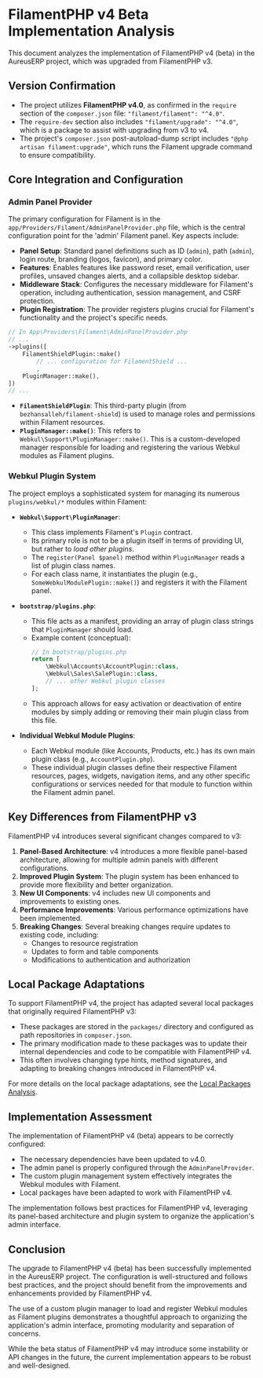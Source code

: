 # FilamentPHP v4 Beta Implementation Analysis

This document analyzes the implementation of FilamentPHP v4 (beta) in the AureusERP project, which was upgraded from FilamentPHP v3.

## Version Confirmation

- The project utilizes **FilamentPHP v4.0**, as confirmed in the `require` section of the `composer.json` file: `"filament/filament": "^4.0"`.
- The `require-dev` section also includes `"filament/upgrade": "^4.0"`, which is a package to assist with upgrading from v3 to v4.
- The project's `composer.json` post-autoload-dump script includes `"@php artisan filament:upgrade"`, which runs the Filament upgrade command to ensure compatibility.

## Core Integration and Configuration

### Admin Panel Provider

The primary configuration for Filament is in the `app/Providers/Filament/AdminPanelProvider.php` file, which is the central configuration point for the 'admin' Filament panel. Key aspects include:

- **Panel Setup**: Standard panel definitions such as ID (`admin`), path (`admin`), login route, branding (logos, favicon), and primary color.
- **Features**: Enables features like password reset, email verification, user profiles, unsaved changes alerts, and a collapsible desktop sidebar.
- **Middleware Stack**: Configures the necessary middleware for Filament's operation, including authentication, session management, and CSRF protection.
- **Plugin Registration**: The provider registers plugins crucial for Filament's functionality and the project's specific needs.

```php
// In App\Providers\Filament\AdminPanelProvider.php
// ...
->plugins([
    FilamentShieldPlugin::make()
        // ... configuration for FilamentShield ...
        ,
    PluginManager::make(),
])
// ...
```

- **`FilamentShieldPlugin`**: This third-party plugin (from `bezhansalleh/filament-shield`) is used to manage roles and permissions within Filament resources.
- **`PluginManager::make()`**: This refers to `Webkul\Support\PluginManager::make()`. This is a custom-developed manager responsible for loading and registering the various Webkul modules as Filament plugins.

### Webkul Plugin System

The project employs a sophisticated system for managing its numerous `plugins/webkul/*` modules within Filament:

- **`Webkul\Support\PluginManager`**:
  - This class implements Filament's `Plugin` contract.
  - Its primary role is not to be a plugin itself in terms of providing UI, but rather to *load other plugins*.
  - The `register(Panel $panel)` method within `PluginManager` reads a list of plugin class names.
  - For each class name, it instantiates the plugin (e.g., `SomeWebkulModulePlugin::make()`) and registers it with the Filament panel.

- **`bootstrap/plugins.php`**:
  - This file acts as a manifest, providing an array of plugin class strings that `PluginManager` should load.
  - Example content (conceptual):
    ```php
    // In bootstrap/plugins.php
    return [
        \Webkul\Accounts\AccountPlugin::class,
        \Webkul\Sales\SalePlugin::class,
        // ... other Webkul plugin classes
    ];
    ```
  - This approach allows for easy activation or deactivation of entire modules by simply adding or removing their main plugin class from this file.

- **Individual Webkul Module Plugins**:
  - Each Webkul module (like Accounts, Products, etc.) has its own main plugin class (e.g., `AccountPlugin.php`).
  - These individual plugin classes define their respective Filament resources, pages, widgets, navigation items, and any other specific configurations or services needed for that module to function within the Filament admin panel.

## Key Differences from FilamentPHP v3

FilamentPHP v4 introduces several significant changes compared to v3:

1. **Panel-Based Architecture**: v4 introduces a more flexible panel-based architecture, allowing for multiple admin panels with different configurations.
2. **Improved Plugin System**: The plugin system has been enhanced to provide more flexibility and better organization.
3. **New UI Components**: v4 includes new UI components and improvements to existing ones.
4. **Performance Improvements**: Various performance optimizations have been implemented.
5. **Breaking Changes**: Several breaking changes require updates to existing code, including:
   - Changes to resource registration
   - Updates to form and table components
   - Modifications to authentication and authorization

## Local Package Adaptations

To support FilamentPHP v4, the project has adapted several local packages that originally required FilamentPHP v3:

- These packages are stored in the `packages/` directory and configured as path repositories in `composer.json`.
- The primary modification made to these packages was to update their internal dependencies and code to be compatible with FilamentPHP v4.
- This often involves changing type hints, method signatures, and adapting to breaking changes introduced in FilamentPHP v4.

For more details on the local package adaptations, see the [Local Packages Analysis](030-local-packages-analysis.md).

## Implementation Assessment

The implementation of FilamentPHP v4 (beta) appears to be correctly configured:

- The necessary dependencies have been updated to v4.0.
- The admin panel is properly configured through the `AdminPanelProvider`.
- The custom plugin management system effectively integrates the Webkul modules with Filament.
- Local packages have been adapted to work with FilamentPHP v4.

The implementation follows best practices for FilamentPHP v4, leveraging its panel-based architecture and plugin system to organize the application's admin interface.

## Conclusion

The upgrade to FilamentPHP v4 (beta) has been successfully implemented in the AureusERP project. The configuration is well-structured and follows best practices, and the project should benefit from the improvements and enhancements provided by FilamentPHP v4.

The use of a custom plugin manager to load and register Webkul modules as Filament plugins demonstrates a thoughtful approach to organizing the application's admin interface, promoting modularity and separation of concerns.

While the beta status of FilamentPHP v4 may introduce some instability or API changes in the future, the current implementation appears to be robust and well-designed.
